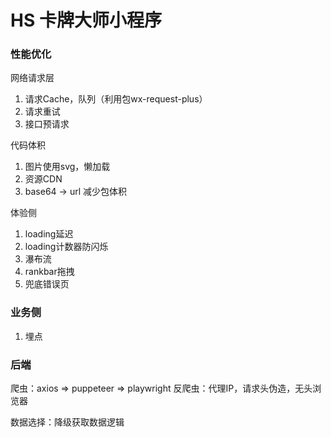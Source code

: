 # HS 卡牌大师小程序

### 性能优化

网络请求层
1. 请求Cache，队列（利用包wx-request-plus）
2. 请求重试
3. 接口预请求

代码体积
1. 图片使用svg，懒加载
2. 资源CDN
3. base64 -> url 减少包体积

体验侧
1. loading延迟
2. loading计数器防闪烁
3. 瀑布流
4. rankbar拖拽
5. 兜底错误页

### 业务侧
1. 埋点

### 后端
爬虫：axios => puppeteer => playwright
反爬虫：代理IP，请求头伪造，无头浏览器

数据选择：降级获取数据逻辑